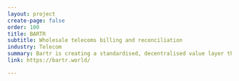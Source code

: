 ```yaml
---
layout: project
create-page: false
order: 100
title: BARTR
subtitle: Wholesale telecoms billing and reconciliation
industry: Telecom
summary: Bartr is creating a standardised, decentralised value layer that brings together global telecoms
link: https://bartr.world/

---
```

